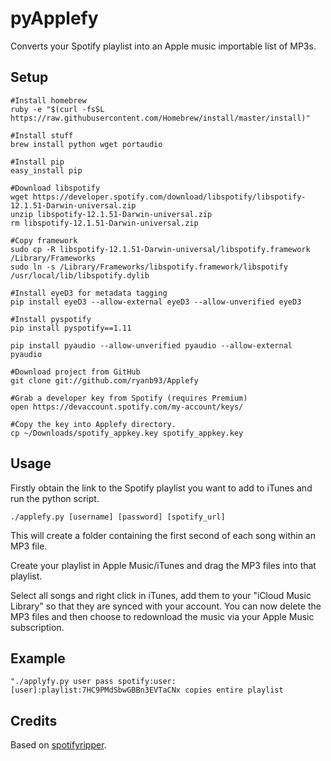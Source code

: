 pyApplefy
=======

Converts your Spotify playlist into an Apple music importable list of MP3s.

Setup
-----

    #Install homebrew
    ruby -e "$(curl -fsSL https://raw.githubusercontent.com/Homebrew/install/master/install)"
    
    #Install stuff
    brew install python wget portaudio

    #Install pip
    easy_install pip
    
    #Download libspotify
    wget https://developer.spotify.com/download/libspotify/libspotify-12.1.51-Darwin-universal.zip
    unzip libspotify-12.1.51-Darwin-universal.zip
    rm libspotify-12.1.51-Darwin-universal.zip

    #Copy framework
    sudo cp -R libspotify-12.1.51-Darwin-universal/libspotify.framework /Library/Frameworks
    sudo ln -s /Library/Frameworks/libspotify.framework/libspotify /usr/local/lib/libspotify.dylib

    #Install eyeD3 for metadata tagging
    pip install eyeD3 --allow-external eyeD3 --allow-unverified eyeD3
 
    #Install pyspotify
    pip install pyspotify==1.11
    
    pip install pyaudio --allow-unverified pyaudio --allow-external pyaudio
    
    #Download project from GitHub
    git clone git://github.com/ryanb93/Applefy

    #Grab a developer key from Spotify (requires Premium)
    open https://devaccount.spotify.com/my-account/keys/
    
    #Copy the key into Applefy directory.
    cp ~/Downloads/spotify_appkey.key spotify_appkey.key
    
    


Usage
-----
Firstly obtain the link to the Spotify playlist you want to add to iTunes and run the python script.

    ./applefy.py [username] [password] [spotify_url]

This will create a folder containing the first second of each song within an MP3 file.

Create your playlist in Apple Music/iTunes and drag the MP3 files into that playlist.

Select all songs and right click in iTunes, add them to your "iCloud Music Library" so that they are synced with your account. You can now delete the MP3 files and then choose to redownload the music via your Apple Music subscription.

Example
--------
    "./applyfy.py user pass spotify:user:[user]:playlist:7HC9PMdSbwGBBn3EVTaCNx copies entire playlist

Credits
----
Based on [spotifyripper](https://github.com/robbeofficial/spotifyripper).

